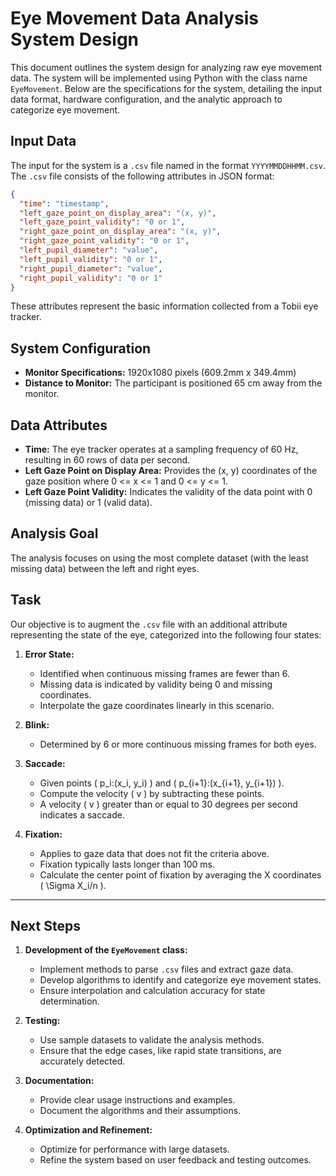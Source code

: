 # Eye Movement Data Analysis System Design

This document outlines the system design for analyzing raw eye movement data. The system will be implemented using Python with the class name `EyeMovement`. Below are the specifications for the system, detailing the input data format, hardware configuration, and the analytic approach to categorize eye movement.

## Input Data

The input for the system is a `.csv` file named in the format `YYYYMMDDHHMM.csv`. The `.csv` file consists of the following attributes in JSON format:

```json
{
  "time": "timestamp",
  "left_gaze_point_on_display_area": "(x, y)",
  "left_gaze_point_validity": "0 or 1",
  "right_gaze_point_on_display_area": "(x, y)",
  "right_gaze_point_validity": "0 or 1",
  "left_pupil_diameter": "value",
  "left_pupil_validity": "0 or 1",
  "right_pupil_diameter": "value",
  "right_pupil_validity": "0 or 1"
}
```

These attributes represent the basic information collected from a Tobii eye tracker.

## System Configuration

- **Monitor Specifications:** 1920x1080 pixels (609.2mm x 349.4mm)
- **Distance to Monitor:** The participant is positioned 65 cm away from the monitor.

## Data Attributes

- **Time:** The eye tracker operates at a sampling frequency of 60 Hz, resulting in 60 rows of data per second.
- **Left Gaze Point on Display Area:** Provides the (x, y) coordinates of the gaze position where 0 <= x <= 1 and 0 <= y <= 1.
- **Left Gaze Point Validity:** Indicates the validity of the data point with 0 (missing data) or 1 (valid data).

## Analysis Goal

The analysis focuses on using the most complete dataset (with the least missing data) between the left and right eyes.

## Task

Our objective is to augment the `.csv` file with an additional attribute representing the state of the eye, categorized into the following four states:

1. **Error State:**
   - Identified when continuous missing frames are fewer than 6.
   - Missing data is indicated by validity being 0 and missing coordinates.
   - Interpolate the gaze coordinates linearly in this scenario.

2. **Blink:**
   - Determined by 6 or more continuous missing frames for both eyes.

3. **Saccade:**
   - Given points \( p_i:(x_i, y_i) \) and \( p_{i+1}:(x_{i+1}, y_{i+1}) \).
   - Compute the velocity \( v \) by subtracting these points.
   - A velocity \( v \) greater than or equal to 30 degrees per second indicates a saccade.

4. **Fixation:**
   - Applies to gaze data that does not fit the criteria above.
   - Fixation typically lasts longer than 100 ms.
   - Calculate the center point of fixation by averaging the X coordinates \( \Sigma X_i/n \).

---

## Next Steps

1. **Development of the `EyeMovement` class:**
   - Implement methods to parse `.csv` files and extract gaze data.
   - Develop algorithms to identify and categorize eye movement states.
   - Ensure interpolation and calculation accuracy for state determination.

2. **Testing:**
   - Use sample datasets to validate the analysis methods.
   - Ensure that the edge cases, like rapid state transitions, are accurately detected.

3. **Documentation:**
   - Provide clear usage instructions and examples.
   - Document the algorithms and their assumptions.

4. **Optimization and Refinement:**
   - Optimize for performance with large datasets.
   - Refine the system based on user feedback and testing outcomes.
